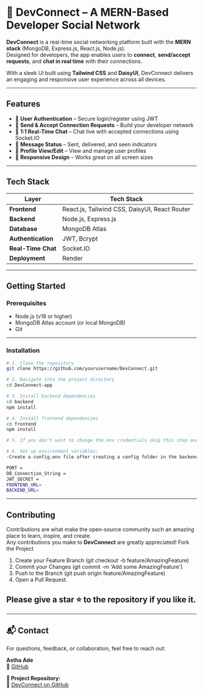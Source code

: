 # 💬 DevConnect – A MERN-Based Developer Social Network

**DevConnect** is a real-time social networking platform built with the **MERN stack** (MongoDB, Express.js, React.js, Node.js).  
Designed for developers, the app enables users to **connect**, **send/accept requests**, and **chat in real time** with their connections.

With a sleek UI built using **Tailwind CSS** and **DaisyUI**, DevConnect delivers an engaging and responsive user experience across all devices.

---

## Features

- 🔐 **User Authentication** – Secure login/register using JWT
- 🤝 **Send & Accept Connection Requests** – Build your developer network
- 💬 **1:1 Real-Time Chat** – Chat live with accepted connections using Socket.IO
- 👀 **Message Status** – Sent, delivered, and seen indicators
- 👤 **Profile View/Edit** – View and manage user profiles
- 📱 **Responsive Design** – Works great on all screen sizes

---

## Tech Stack

| Layer             | Tech Stack                             |
|------------------|----------------------------------------|
| **Frontend**      | React.js, Tailwind CSS, DaisyUI, React Router |
| **Backend**       | Node.js, Express.js                    |
| **Database**      | MongoDB Atlas                          |
| **Authentication**| JWT, Bcrypt                            |
| **Real-Time Chat**| Socket.IO                              |
| **Deployment**    | Render                                 |


---

## Getting Started

### Prerequisites

- Node.js (v18 or higher)
- MongoDB Atlas account (or local MongoDB)
- Git

---

###  Installation

```bash
# 1. Clone the repository
git clone https://github.com/yourusername/DevConnect.git

# 2. Navigate into the project directory
cd DevConnect-app

# 3. Install backend dependencies
cd backend
npm install

# 4. Install frontend dependencies
cd frontend
npm install

# 5. If you don't want to change the.env credentials skip this step and move to next step.

# 6. Set up environment variables:
-Create a config.env file after creating a config folder in the backend directory, containing the following variables:

PORT =
DB_Connection_String =
JWT_SECRET =
FRONTEND_URL=
BACKEND_URL=

```

---

## Contributing

Contributions are what make the open-source community such an amazing place to learn, inspire, and create.  
Any contributions you make to **DevConnect** are greatly appreciated!
Fork the Project
1. Create your Feature Branch (git checkout -b feature/AmazingFeature)
2. Commit your Changes (git commit -m 'Add some AmazingFeature')
3. Push to the Branch (git push origin feature/AmazingFeature)
4. Open a Pull Request.

## Please give a star ⭐ to the repository if you like it.

---

## 📬 Contact

For questions, feedback, or collaboration, feel free to reach out:

**Astha Ade**  
🔗 [GitHub](https://github.com/asthaade)



**📁 Project Repository:**  
🔗 [DevConnect on GitHub](https://github.com/asthaade/DevConnect-app)




